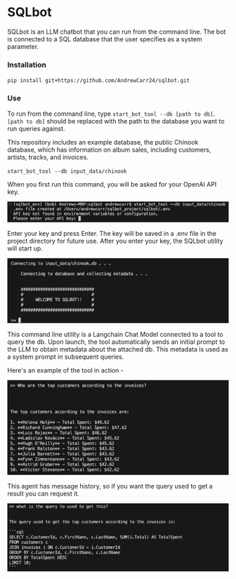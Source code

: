 # SQLbot

SQLbot is an LLM chatbot that you can run from the command line. The bot is connected to a SQL database that the user specifies as a system parameter.

### Installation 

`pip install git+https://github.com/AndrewCarr24/sqlbot.git`

### Use 

To run from the command line, type `start_bot_tool --db [path to db]`. `[path to db]` should be replaced with the path to the database you want to run queries against. 

This repository includes an example database, the public Chinook database, which has information on album sales, including customers, artists, tracks, and invoices.

`start_bot_tool --db input_data/chinook`

When you first run this command, you will be asked for your OpenAI API key.

![](img/readme_pic4.png)

Enter your key and press Enter. The key will be saved in a .env file in the project directory for future use. After you enter your key, the SQLbot utility will start up.

![](img/readme_pic1.png)

This command line utility is a Langchain Chat Model connected to a tool to query the db. Upon launch, the tool automatically sends an initial prompt to the LLM to obtain metadata about the attached db. This metadata is used as a system prompt in subsequent queries. 

Here's an example of the tool in action - 

![](img/readme_pic2.png)

This agent has message history, so if you want the query used to get a result you can request it.

![](img/readme_pic3.png)